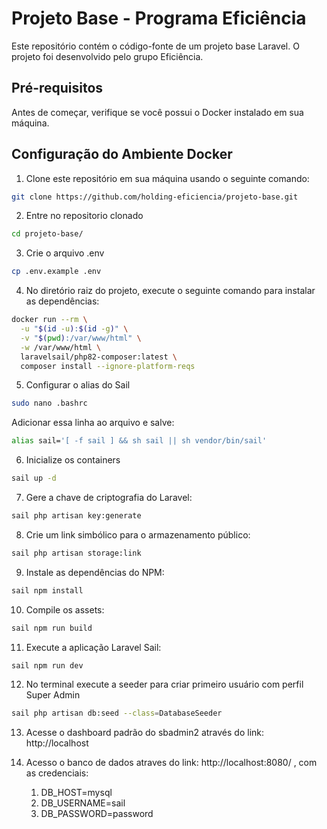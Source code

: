 # Projeto Base - Programa Eficiência

Este repositório contém o código-fonte de um projeto base Laravel. O projeto foi desenvolvido pelo grupo Eficiência.

## Pré-requisitos

Antes de começar, verifique se você possui o Docker instalado em sua máquina.

## Configuração do Ambiente Docker

1. Clone este repositório em sua máquina usando o seguinte comando:
```bash
git clone https://github.com/holding-eficiencia/projeto-base.git
```
2. Entre no repositorio clonado
```bash
cd projeto-base/
```
3. Crie o arquivo .env
```bash
cp .env.example .env
```
4. No diretório raiz do projeto, execute o seguinte comando para instalar as dependências:
```bash
docker run --rm \
  -u "$(id -u):$(id -g)" \
  -v "$(pwd):/var/www/html" \
  -w /var/www/html \
  laravelsail/php82-composer:latest \
  composer install --ignore-platform-reqs
``` 
5. Configurar o alias do Sail
```bash
sudo nano .bashrc
```
Adicionar essa linha ao arquivo e salve:
```bash
alias sail='[ -f sail ] && sh sail || sh vendor/bin/sail'

```
6. Inicialize os containers
```bash
sail up -d
```
7. Gere a chave de criptografia do Laravel:
```bash
sail php artisan key:generate
```
8.   Crie um link simbólico para o armazenamento público:
```bash
sail php artisan storage:link
```
9.   Instale as dependências do NPM:
```bash
sail npm install
```
10.   Compile os assets:
```bash
sail npm run build
```
11.   Execute a aplicação Laravel Sail:
```bash
sail npm run dev
```

12. No terminal execute a seeder para criar primeiro usuário com perfil Super Admin
```bash
sail php artisan db:seed --class=DatabaseSeeder
```
13. Acesse o dashboard padrão do sbadmin2 através do link: http://localhost

14. Acesso o banco de dados atraves do link: http://localhost:8080/ , com as credenciais:
    1.  DB_HOST=mysql
    2.  DB_USERNAME=sail
    3.  DB_PASSWORD=password
